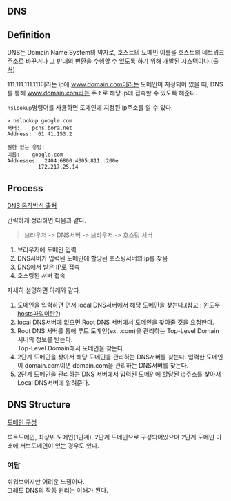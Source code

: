## DNS

## Definition
DNS는 Domain Name System의 약자로, 호스트의 도메인 이름을 호스트의 네트워크 주소로 바꾸거나 그 반대의 변환을 수행할 수 있도록 하기 위해 개발된 시스템이다.([출처](https://ko.wikipedia.org/wiki/%EB%8F%84%EB%A9%94%EC%9D%B8_%EB%84%A4%EC%9E%84_%EC%8B%9C%EC%8A%A4%ED%85%9C))

111.111.111.111이라는 ip에 www.domain.com이라는 도메인이 지정되어 있을 때, 
DNS를 통해 www.domain.com라는 주소로 해당 ip에 접속할 수 있도록 해준다.

`nslookup`명령어를 사용하면 도메인에 지정된 ip주소를 알 수 있다.
```shell
> nslookup google.com
서버:    pcns.bora.net
Address:  61.41.153.2

권한 없는 응답:
이름:    google.com
Addresses:  2404:6800:4005:811::200e
          172.217.25.14
```

## Process
[DNS 동작방식 출처](https://gentlysallim.com/dns%EB%9E%80-%EB%AD%90%EA%B3%A0-%EB%84%A4%EC%9E%84%EC%84%9C%EB%B2%84%EB%9E%80-%EB%AD%94%EC%A7%80-%EA%B0%9C%EB%85%90%EC%A0%95%EB%A6%AC/)

간략하게 정리하면 다음과 같다.
> 브라우저 -> DNS서버 -> 브라우저 -> 호스팅 서버

1. 브라우저에 도메인 입력
2. DNS서버가 입력된 도메인에 할당된 호스팅서버의 ip를 찾음
3. DNS에서 받은 IP로 접속
4. 호스팅된 서버 접속

자세히 설명하면 아래와 같다.
1. 도메인을 입력하면 먼저 local DNS서버에서 해당 도메인을 찾는다.(참고 : [윈도우 hosts파일이란?](https://goddaehee.tistory.com/90))  
2. local DNS서버에 없으면 Root DNS 서버에서 도메인을 찾아줄 것을 요청한다.  
3. Root DNS 서버를 통해 루트 도메인(ex. .com)을 관리하는 Top-Level Domain 서버의 정보를 받는다.  
Top-Level Domain에서 도메인을 찾는다.  
4. 2단계 도메인을 찾아서 해당 도메인을 관리하는 DNS서버를 찾는다.
입력한 도메인이 domain.com이면 domain.com을 관리하는 DNS서버를 찾는다.
5. 2단계 도메인을 관리하는 DNS 서버에서 입력된 도메인에 할당된 ip주소를 찾아서 Local DNS서버에 알려준다.

## DNS Structure
[도메인 구성](https://xn--3e0bx5euxnjje69i70af08bea817g.xn--3e0b707e/jsp/resources/dns/dnsInfo.jsp)

루트도메인, 최상위 도메인(1단계), 2단계 도메인으로 구성되어있으며 2단계 도메인 아래에 서브도메인이 있는 경우도 있다.

### 여담
쉬워보이지만 어려운 느낌이다.  
그래도 DNS의 작동 원리는 이해가 된다.